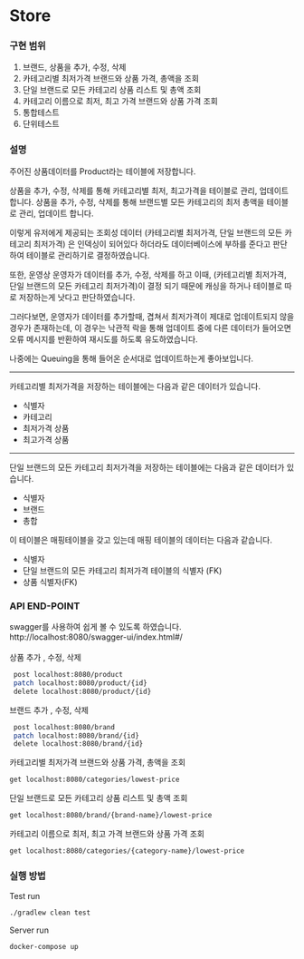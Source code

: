 # Store  

### 구현 범위 

1. 브랜드, 상품을 추가, 수정, 삭제
2. 카테고리별 최저가격 브랜드와 상품 가격, 총액을 조회
3. 단일 브랜드로 모든 카테고리 상품 리스트 및 총액 조회
4. 카테고리 이름으로 최저, 최고 가격 브랜드와 상품 가격 조회
5. 통합테스트
6. 단위테스트 

### 설명

주어진 상품데이터를 Product라는 테이블에 저장합니다.

상품을 추가, 수정, 삭제를 통해 카테고리별 최저, 최고가격을 테이블로 관리, 업데이트 합니다.
상품을 추가, 수정, 삭제를 통해 브랜드별 모든 카테고리의 최저 총액을 테이블로 관리, 업데이트 합니다.

이렇게 유저에게 제공되는 조회성 데이터 (카테고리별 최저가격, 단일 브랜드의 모든 카테고리 최저가격) 은
인덱싱이 되어있다 하더라도 데이터베이스에 부하를 준다고 판단하여 테이블로 관리하기로 결정하였습니다.

또한, 운영상 운영자가 데이터를 추가, 수정, 삭제를 하고 이때, (카테고리별 최저가격, 단일 브랜드의 모든 카테고리 최저가격)이 결정
되기 때문에 캐싱을 하거나 테이블로 따로 저장하는게 낫다고 판단하였습니다.

그러다보면, 운영자가 데이터를 추가할때, 겹쳐서 최저가격이 제대로 업데이트되지 않을 경우가 존재하는데, 이 경우는
낙관적 락을 통해 업데이트 중에 다른 데이터가 들어오면 오류 메시지를 반환하여 재시도를 하도록 유도하였습니다.

나중에는 Queuing을 통해 들어온 순서대로 업데이트하는게 좋아보입니다.

---
카테고리별 최저가격을 저장하는 테이블에는 다음과 같은 데이터가 있습니다.
- 식별자
- 카테고리
- 최저가격 상품
- 최고가격 상품
---
단일 브랜드의 모든 카테고리 최저가격을 저장하는 테이블에는 다음과 같은 데이터가 있습니다.
- 식별자
- 브랜드
- 총합 

이 테이블은 매핑테이블을 갖고 있는데 매핑 테이블의 데이터는 다음과 같습니다.
- 식별자
- 단일 브랜드의 모든 카테고리 최저가격 테이블의 식별자 (FK)
- 상품 식별자(FK)


### API END-POINT
swagger를 사용하여 쉽게 볼 수 있도록 하였습니다.
<br>
http://localhost:8080/swagger-ui/index.html#/
<br>
<br>
상품 추가 , 수정, 삭제 
```bash
 post localhost:8080/product
 patch localhost:8080/product/{id}
 delete localhost:8080/product/{id}
```

브랜드 추가 , 수정, 삭제
```bash
 post localhost:8080/brand
 patch localhost:8080/brand/{id}
 delete localhost:8080/brand/{id}
```

카테고리별 최저가격 브랜드와 상품 가격, 총액을 조회
```bash
get localhost:8080/categories/lowest-price
```

단일 브랜드로 모든 카테고리 상품 리스트 및 총액 조회
```bash
get localhost:8080/brand/{brand-name}/lowest-price
```

카테고리 이름으로 최저, 최고 가격 브랜드와 상품 가격 조회
```bash
get localhost:8080/categories/{category-name}/lowest-price
```

### 실행 방법

Test run
```bash
./gradlew clean test
```

Server run
```bash
docker-compose up
```

